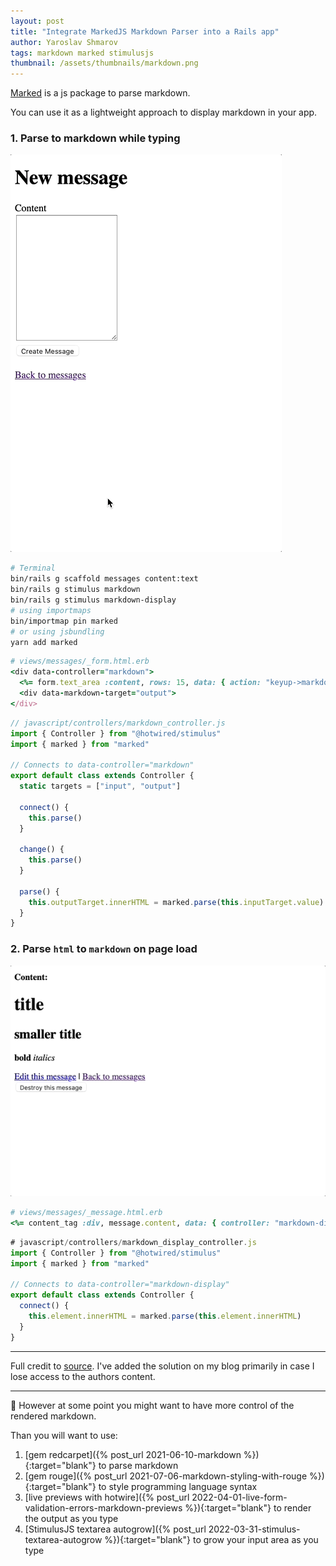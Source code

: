 ```yaml
---
layout: post
title: "Integrate MarkedJS Markdown Parser into a Rails app"
author: Yaroslav Shmarov
tags: markdown marked stimulusjs
thumbnail: /assets/thumbnails/markdown.png
---
```


[Marked](https://www.npmjs.com/package/marked) is a js package to parse markdown.

You can use it as a lightweight approach to display markdown in your app.

### 1. Parse to markdown while typing

![markedjs - input form with markdown output](/assets/images/marked-js-input-output.gif)

```sh
# Terminal
bin/rails g scaffold messages content:text
bin/rails g stimulus markdown
bin/rails g stimulus markdown-display
# using importmaps
bin/importmap pin marked
# or using jsbundling
yarn add marked
```

```ruby
# views/messages/_form.html.erb
<div data-controller="markdown">
  <%= form.text_area :content, rows: 15, data: { action: "keyup->markdown#change", markdown_target: "input" } %>
  <div data-markdown-target="output">
</div>
```

```js
// javascript/controllers/markdown_controller.js
import { Controller } from "@hotwired/stimulus"
import { marked } from "marked"

// Connects to data-controller="markdown"
export default class extends Controller {
  static targets = ["input", "output"]

  connect() {
    this.parse()
  }

  change() {
    this.parse()
  }

  parse() {
    this.outputTarget.innerHTML = marked.parse(this.inputTarget.value)
  }
}
```

### 2. Parse `html` to `markdown` on page load

![markedjs - parse html to markdown on page load](/assets/images/marked-js-parse-on-connect.gif)

```ruby
# views/messages/_message.html.erb
<%= content_tag :div, message.content, data: { controller: "markdown-display" } %>
```

```js
# javascript/controllers/markdown_display_controller.js
import { Controller } from "@hotwired/stimulus"
import { marked } from "marked"

// Connects to data-controller="markdown-display"
export default class extends Controller {
  connect() {
    this.element.innerHTML = marked.parse(this.element.innerHTML)
  }
}
```

****

Full credit to [source](https://www.driftingruby.com/episodes/markdown-parser). I've added the solution on my blog primarily in case I lose access to the authors content.

****

🤔 However at some point you might want to have more control of the rendered markdown. 

Than you will want to use:
1. [gem redcarpet]({% post_url 2021-06-10-markdown %}){:target="blank"} to parse markdown
2. [gem rouge]({% post_url 2021-07-06-markdown-styling-with-rouge %}){:target="blank"} to style programming language syntax
3. [live previews with hotwire]({% post_url 2022-04-01-live-form-validation-errors-markdown-previews %}){:target="blank"} to render the output as you type
4. [StimulusJS textarea autogrow]({% post_url 2022-03-31-stimulus-textarea-autogrow %}){:target="blank"} to grow your input area as you type
